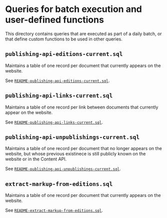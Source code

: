 # Queries for batch execution and user-defined functions

This directory contains queries that are executed as part of a daily batch, or
that define custom functions to be used in other queries.

## `publishing-api-editions-current.sql`

Maintains a table of one record per document that currently appears on the
website.

See [`README-publishing-api-editions-current.sql`](README-publishing-api-editions-current.sql).

## `publishing-api-links-current.sql`

Maintains a table of one record per link between documents that currently appear on the website.

See [`README-publishing-api-links-current.sql`](README-publishing-api-links-current.sql).

## `publishing-api-unpublishings-current.sql`

Maintains a table of one record per document that no longer appears on the website, but whose previous existinece is still publicly known on the website or in the Content API.

See [`README-publishing-api-unpublishings-current.sql`](README-publishing-api-unpublishings-current.sql).

## `extract-markup-from-editions.sql`

Maintains a table of one record per document that currently appears on the
website.

See [`README-extract-markup-from-editions.sql`](README-extract-markup-from-editions.sql).
